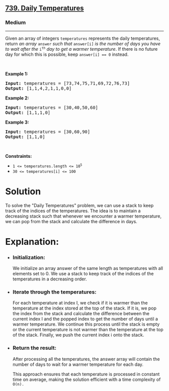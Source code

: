 <h2><a href="https://leetcode.com/problems/daily-temperatures">739. Daily Temperatures</a></h2><h3>Medium</h3><hr><p>Given an array of integers <code>temperatures</code> represents the daily temperatures, return <em>an array</em> <code>answer</code> <em>such that</em> <code>answer[i]</code> <em>is the number of days you have to wait after the</em> <code>i<sup>th</sup></code> <em>day to get a warmer temperature</em>. If there is no future day for which this is possible, keep <code>answer[i] == 0</code> instead.</p>

<p>&nbsp;</p>
<p><strong class="example">Example 1:</strong></p>
<pre><strong>Input:</strong> temperatures = [73,74,75,71,69,72,76,73]
<strong>Output:</strong> [1,1,4,2,1,1,0,0]
</pre><p><strong class="example">Example 2:</strong></p>
<pre><strong>Input:</strong> temperatures = [30,40,50,60]
<strong>Output:</strong> [1,1,1,0]
</pre><p><strong class="example">Example 3:</strong></p>
<pre><strong>Input:</strong> temperatures = [30,60,90]
<strong>Output:</strong> [1,1,0]
</pre>
<p>&nbsp;</p>
<p><strong>Constraints:</strong></p>

<ul>
	<li><code>1 &lt;=&nbsp;temperatures.length &lt;= 10<sup>5</sup></code></li>
	<li><code>30 &lt;=&nbsp;temperatures[i] &lt;= 100</code></li>
</ul>

<h1>Solution</h1>
<p>To solve the "Daily Temperatures" problem, we can use a stack to keep track of the indices of the temperatures. The idea is to maintain a decreasing stack such that whenever we encounter a warmer temperature, we can pop from the stack and calculate the difference in days.</p>
<p>
<h1>Explanation:</h1>
<ul>
	<li><b><h3>Initialization:</h3></b>We initialize an array answer of the same length as temperatures with all elements set to 0.
	We use a stack to keep track of the indices of the temperatures in a decreasing order. </li>
	<li><b><h3>Iterate through the temperatures:</h3></b>For each temperature at index I, we check if it is warmer than the temperature at the index stored at the top of the stack.
	If it is, we pop the index from the stack and calculate the difference between the current index I and the popped index to get the number of days until a warmer temperature.
	We continue this process until the stack is empty or the current temperature is not warmer than the temperature at the top of the stack.
	Finally, we push the current index i onto the stack.</li>
	<li><b><h3>Return the result:</h3></b>After processing all the temperatures, the answer array will contain the number of days to wait for a warmer temperature for each day.</li>
	<p>This approach ensures that each temperature is processed in constant time on average, making the solution efficient with a time complexity of <code>O(n).</code></p>
</ul>	
</p>
